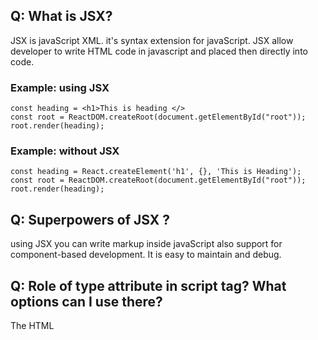 
## Q: What is JSX?
JSX is javaScript XML. it's syntax extension for javaScript. JSX allow developer to write HTML code in javascript and placed then directly into code. 

### Example: using JSX
```
const heading = <h1>This is heading </>
const root = ReactDOM.createRoot(document.getElementById("root"));
root.render(heading);
```

### Example: without JSX
```
const heading = React.createElement('h1', {}, 'This is Heading');
const root = ReactDOM.createRoot(document.getElementById("root"));
root.render(heading);
```


## Q: Superpowers of JSX ?
using JSX you can write markup inside javaScript also support for component-based development. It is easy to maintain and debug.

## Q: Role of type attribute in script tag? What options can I use there?

The HTML <script> `Type` tag  is used to specify the `media type` of script and identify the content of the tag. It has a Default value which is `“text/javascript”`.

### Syntax:
```
<script type="text/javascript">
    // JavaScript code
</script>
```

## Other options:

- `module`: This value tells the browser that the script is a module that can import or export other files or modules inside it.
- `text/babel` : This value indicates that the script is a babel type and required bable to transpile it.
- `text/typescript`: As the name suggest the script is written in `TypeScript`.


## Q: {TitleComponent} vs {<TitleComponent/>} vs
## {<TitleComponent></TitleComponent>} in JSX ?

The Difference is below:

`{TitleComponent}`

This value describes the TitleComponent as a javascript expression or a variable. The {} can embed a javascript expression or a variable inside it.

`{<TitleComponent/>}`

It represent a Component that return some JSX to render on screen.

`{<TitleComponent></TitleComponent>}`

The `{<TitleComponent></TitleComponent>}` and `{<TitleComponent/>}` they both are same. we use `{<TitleComponent/>}` when there is no Child component. And `{<TitleComponent></TitleComponent>}` when there are child components:
### Child Component Example:

```
<TitleComponent>

<ChildComponentOne/>
<ChildComponentTwo/>
    .
    .
    .
</TitleComponent>
```

